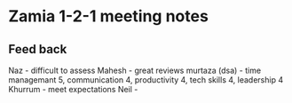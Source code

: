 # Zamia 1-2-1 meeting notes

## Feed back

Naz - difficult to assess
Mahesh - great reviews 
murtaza (dsa) - time managemant 5, communication 4,  productivity 4, tech skills 4, leadership 4 
Khurrum - meet expectations 
Neil - 